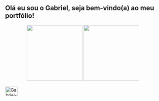 ## Olá eu sou o Gabriel, seja bem-vindo(a) ao meu portfólio!
<div align="center">
  <a href="https://github.com/Gabriel-LSantos">
  <img height="180em" src="https://github-readme-stats.vercel.app/api?username=Gabriel-LSantos&show_icons=true&theme=dracula&include_all_commits=true&count_private=true"/>
  <img height="180em" src="https://github-readme-stats.vercel.app/api/top-langs/?username=Gabriel-LSantos&layout=compact&langs_count=7&theme=dark"/>
</div>

<div style="display: inline_block"><br>
  <img align="center" alt="Gabriel-Android" height="30" width="40" src="https://cdn.jsdelivr.net/gh/devicons/devicon/icons/androidstudio/androidstudio-original.svg">
 </div>
